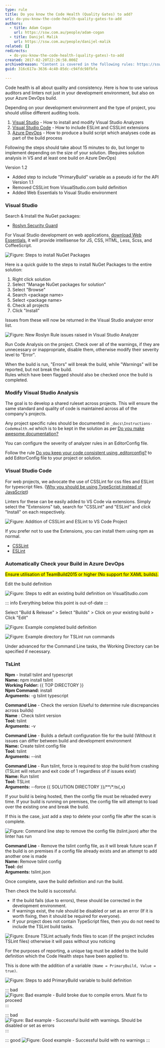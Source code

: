 ```yaml
---
type: rule
title: Do you know the Code Health (Quality Gates) to add?
uri: do-you-know-the-code-health-quality-gates-to-add
authors:
  - title: Adam Cogan
    url: https://ssw.com.au/people/adam-cogan
  - title: Danijel Malik
    url: https://ssw.com.au/people/danijel-malik
related: []
redirects:
  - do-you-know-the-code-health-(quality-gates)-to-add
created: 2017-02-20T22:26:58.000Z
archivedreason: "Content is covered in the following rules: https://ssw.com.au/rules/rules-to-better-code-quality"
guid: 316c617a-3636-4c40-85dc-c94fdc98fbfa
  
---
```


Code health is all about quality and consistency. Here is how to use various auditors and linters not just in your development environment, but also on your Azure DevOps build.

<!--endintro-->

Depending on your development environment and the type of project, you should utilise different auditing tools.

1. [Visual Studio](https://visualstudio.microsoft.com/) - How to install and modify Visual Studio Analyzers
2. [Visual Studio Code](https://code.visualstudio.com/) - How to include ESLint and CSSLint extensions
3. [Azure DevOps](https://dev.azure.com/) - How to produce a build script which analyses code as part of the build process

Following the steps should take about 15 minutes to do, but longer to implement depending on the size of your solution. (Requires solution analysis in VS and at least one build on Azure DevOps)

Version 1.2

* Added step to include "PrimaryBuild" variable as a pseudo id for the API
  Version 1.1
* Removed CSSLint from VisualStudio.com build definition
* Added Web Essentials to Visual Studio environment

### Visual Studio

Search & Install the NuGet packages:

* [Roslyn Security Guard](https://www.nuget.org/packages/RoslynSecurityGuard/)

For Visual Studio development on web applications, [download Web Essentials](https://marketplace.visualstudio.com/items?itemName=MadsKristensen.WebEssentials20153), it will provide intellisense for JS, CSS, HTML, Less, Scss, and CoffeeScript. 

![Figure: Steps to install NuGet Packages](VS-InstallNuGetPackages.png)

Here is a quick guide to the steps to install NuGet Packages to the entire solution:

1. Right click solution
2. Select "Manage NuGet packages for solution"
3. Select "Browse"
4. Search &lt;package name&gt;
5. Select &lt;package name&gt;
6. Check all projects
7. Click "Install"

Issues from these will now be returned in the Visual Studio analyzer error list.

![Figure: New Roslyn Rule issues raised in Visual Studio Analyzer](VS-RoslynRules.png)

Run Code Analysis on the project. Check over all of the warnings, if they are unnecessary or inappropriate, disable them, otherwise modify their severity level to "Error". 

When the build is run, "Errors" will break the build, while "Warnings" will be reported, but not break the build.\
Rules which have been flagged should also be checked once the build is completed.

### Modify Visual Studio Analysis

The goal is to develop a shared ruleset across projects. This will ensure the same standard and quality of code is maintained across all of the company's projects.

Any project specific rules should be documented in `_docs\Instructions-CodeHealth.md` which is to be kept in the solution as per [Do you make awesome documentation?](/awesome-documentation)

You can configure the severity of analyzer rules in an EditorConfig file.

Follow the rule [Do you keep your code consistent using .editorconfig?](/consistent-code-style) to add EditorConfig file to your project or solution.

### Visual Studio Code

For web projects, we advocate the use of CSSLint for css files and ESLint for typescript files. ([Why you should be using TypeScript instead of JavaScript](/do-you-know-when-to-use-typescript-vs-javascript-and-coffeescript))

Linters for these can be easily added to VS Code via extensions.
Simply select the "Extensions" tab, search for "CSSLint" and "ESLint" and click "Install" on each respectively.

![Figure: Addition of CSSLint and ESLint to VS Code Project](vs-code-extensions.png)

If you prefer not to use the Extensions, you can install them using npm as normal.

* [CSSLint](https://www.npmjs.com/package/csslint)
* [ESLint](https://www.npmjs.com/package/eslint)

### Automatically Check your Build in Azure DevOps

<mark>Ensure utilisation of TeamBuild2015 or higher (No support for XAML builds).</mark>

Edit the build definition

![Figure: Steps to edit an existing build definition on VisualStudio.com](VSO-EditBuild.png)

::: info
Everything below this point is out-of-date
:::

Select "Build & Release" &gt; Select "Builds" &gt; Click on your existing build &gt; Click "Edit"

![Figure: Example completed build definition](VSO-BuildDefinition-V3.png)

![Figure: Example directory for TSLint run commands](VSO-DirectoryExampleV2.png)

Under advanced for the Command Line tasks, the Working Directory can be specified if necessary.

### TsLint

**Npm** - Install tslint and typescript  
**Name:** npm install tslint  
**Working Folder:** {{ TOP DIRECTORY }}  
**Npm Command:** install  
**Arguments:** -g tslint typescript  

**Command Line** - Check the version (Useful to determine rule discrepancies across builds)  
**Name** : Check tslint version  
**Tool:** tslint  
**Arguments:** -v

**Command Line** - Builds a default configuration file for the build (Without it issues can differ between build and development environment  
**Name:** Create tslint config file  
**Tool:** tslint  
**Arguments:** --init

**Command Line** - Run tslint, force is required to stop the build from crashing (TSLint will return and exit code of 1 regardless of if issues exist)  
**Name:** Run tslint  
**Tool:** TSLint  
**Arguments:** --force {{ SOLUTION DIRECTORY }}/\*\*/*.ts{,x}


If your build is being hosted, then the config file must be reloaded every time. If your build is running on premises, the config file will attempt to load over the existing one and break the build.

If this is the case, just add a step to delete your config file after the scan is complete.

![Figure: Command line step to remove the config file (tslint.json) after the linter has run](VSO-RemoveConfig.png)

**Command Line** - Remove the tslint config file, as it will break future scan if the build is on premises if a config file already exists and an attempt to add another one is made  
**Name:** Remove tslint config  
**Tool:** del  
**Arguments:** tslint.json

Once complete, save the build definition and run the build.

Then check the build is successful.

- If the build fails (due to errors), these should be corrected in the development environment. 
- If warnings exist, the rule should be disabled or set as an error (If it is worth fixing, then it should be required for everyone).
- If your project does not contain TypeScript files, then you do not need to include the TSLint build tasks.

![Figure: Ensure TSLint actually finds files to scan (if the project includes TSLint files) otherwise it will pass without you noticing](VSO-EnsureTSLintRuns.png)

For the purposes of reporting, a unique tag must be added to the build definition which the Code Health steps have been applied to. 

This is done with the addition of a variable `(Name = PrimaryBuild, Value = true)`.

![Figure: Steps to add PrimaryBuild variable to build definition](VSO-AddVariableTag.png)

::: bad
![Figure: Bad example - Build broke due to compile errors. Must fix to proceed](VSO-BuildResult-BadV3.png)
:::

::: bad
![Figure: Bad example - Successful build with warnings. Should be disabled or set as errors](VSO-BuildResultV3.png)
:::

::: good
![Figure: Good example - Successful build with no warnings](VSO-BuildResult-GoodV3.png)
:::
